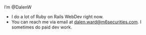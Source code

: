 I’m @DalenW
- I do a lot of Ruby on Rails WebDev right now. 
- You can reach me via email at dalen.ward@m6securities.com. I sometimes do paid dev work. 

<!---
DalenW/DalenW is a ✨ special ✨ repository because its `README.md` (this file) appears on your GitHub profile.
You can click the Preview link to take a look at your changes.
--->
